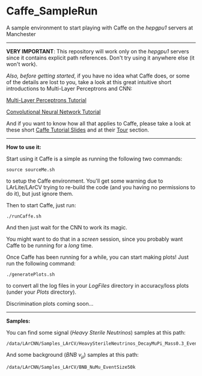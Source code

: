 # Caffe_SampleRun
A sample environment to start playing with Caffe on the *hepgpu1* servers at Manchester

---

**VERY IMPORTANT**: This repository will work only on the *hepgpu1* servers since it contains explicit path references. Don't try using it anywhere else (it won't work).

*Also, before getting started*, if you have no idea what Caffe does, or some of the details are lost to you, take a look at this great intuitive short introductions to Multi-Layer Perceptrons and CNN:

[Multi-Layer Perceptrons Tutorial](https://ujjwalkarn.me/2016/08/09/quick-intro-neural-networks/)

[Convolutional Neural Network Tutorial](https://ujjwalkarn.me/2016/08/11/intuitive-explanation-convnets/)

And if you want to know how all that applies to Caffe, please take a look at these short [Caffe Tutorial Slides](https://docs.google.com/presentation/d/1HxGdeq8MPktHaPb-rlmYYQ723iWzq9ur6Gjo71YiG0Y/edit#slide=id.g109e849287_6_515) and at their [Tour](http://caffe.berkeleyvision.org/tutorial/) section.

---

**How to use it:**

Start using it Caffe is a simple as running the following two commands:

```shell
source sourceMe.sh
```

to setup the Caffe environment. You'll get some warning due to LArLite/LArCV trying to re-build the code (and you having no permissions to do it), but just ignore them.

Then to start Caffe, just run:

```shell
./runCaffe.sh
```

And then just wait for the CNN to work its magic.

You might want to do that in a *screen* session, since you probably want Caffe to be running for a *long* time.

Once Caffe has been running for a while, you can start making plots! Just run the following command:

```shell
./generatePlots.sh
```

to convert all the log files in your *LogFiles* directory in accuracy/loss plots (under your *Plots* directory).

Discrimination plots coming soon...

---

**Samples:** 

You can find some signal (*Heavy Sterile Neutrinos*) samples at this path:

```shell
/data/LArCNN/Samples_LArCV/HeavySterileNeutrinos_DecayMuPi_Mass0.3_EventSize50k
```

And some background (*BNB* $\nu_{\mu}$) samples at this path:

```shell
/data/LArCNN/Samples_LArCV/BNB_NuMu_EventSize50k
```

